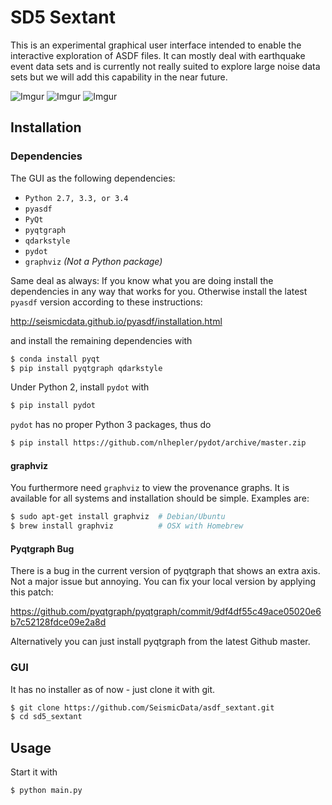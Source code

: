 # SD5 Sextant

This is an experimental graphical user interface intended to enable the interactive exploration of ASDF files. It can mostly deal with earthquake event data sets and is currently not really suited to explore large noise data sets but we will add this capability in the near future.

![Imgur](http://i.imgur.com/dR6T2XE.png)
![Imgur](http://i.imgur.com/Zk97r3K.png)
![Imgur](http://i.imgur.com/BRvdjoL.png)

## Installation 

### Dependencies

The GUI as the following dependencies:

* `Python 2.7, 3.3, or 3.4`
* `pyasdf`
* `PyQt`
* `pyqtgraph`
* `qdarkstyle`
* `pydot`
* `graphviz` *(Not a Python package)*

Same deal as always: If you know what you are doing install the dependencies in any way that works for you. Otherwise install the latest `pyasdf` version  according to these instructions:

http://seismicdata.github.io/pyasdf/installation.html

and install the remaining dependencies with

```bash
$ conda install pyqt
$ pip install pyqtgraph qdarkstyle
```

Under Python 2, install `pydot` with

```bash
$ pip install pydot
```

`pydot` has no proper Python 3  packages, thus do

```bash
$ pip install https://github.com/nlhepler/pydot/archive/master.zip
```

#### graphviz

You furthermore need `graphviz` to view the provenance graphs. It is available for all systems and installation should be simple. Examples are:

```bash
$ sudo apt-get install graphviz  # Debian/Ubuntu
$ brew install graphviz          # OSX with Homebrew
```


#### Pyqtgraph Bug

There is a bug in the current version of pyqtgraph that shows an extra axis. Not a major issue but annoying. You can fix your local version by applying this patch:

https://github.com/pyqtgraph/pyqtgraph/commit/9df4df55c49ace05020e6b7c52128fdce09e2a8d

Alternatively you can just install pyqtgraph from the latest Github master.

### GUI

It has no installer as of now - just clone it with git.

```bash
$ git clone https://github.com/SeismicData/asdf_sextant.git
$ cd sd5_sextant
```

## Usage

Start it with

```bash
$ python main.py
```
